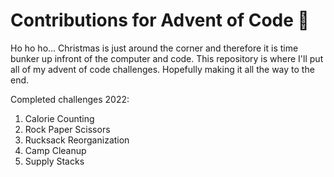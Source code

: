 # Contributions for Advent of Code 🎅

Ho ho ho... Christmas is just around the corner and therefore it is time bunker up infront of the computer and code.
This repository is where I'll put all of my advent of code challenges. Hopefully making it all the way to the end.

Completed challenges 2022:
1. Calorie Counting
2. Rock Paper Scissors
3. Rucksack Reorganization
4. Camp Cleanup
5. Supply Stacks
